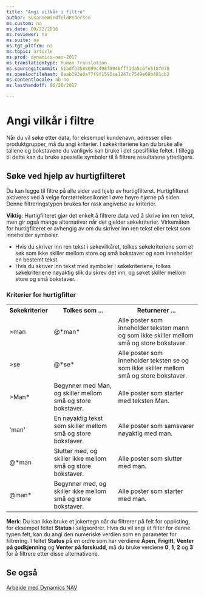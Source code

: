 ```yaml
---
title: "Angi vilkår i filtre"
author: SusanneWindfeldPedersen
ms.custom: na
ms.date: 09/22/2016
ms.reviewer: na
ms.suite: na
ms.tgt_pltfrm: na
ms.topic: article
ms.prod: dynamics-nav-2017
ms.translationtype: Human Translation
ms.sourcegitcommit: 51adfb3588099c496f0946ff71da5c6fe518f070
ms.openlocfilehash: 8eab393a0a77f9f1595ca1247c7549e68b491cb2
ms.contentlocale: nb-no
ms.lasthandoff: 06/26/2017

---
```


# <a name="entering-criteria-in-filters"></a>Angi vilkår i filtre
Når du vil søke etter data, for eksempel kundenavn, adresser eller produktgrupper, må du angi kriterier. I søkekriteriene kan du bruke alle tallene og bokstavene du vanligvis kan bruke i det spesifikke feltet. I tillegg til dette kan du bruke spesielle symboler til å filtrere resultatene ytterligere.

## <a name="searching-using-the-quick-filter"></a>Søke ved hjelp av hurtigfilteret
Du kan legge til filtre på alle sider ved hjelp av hurtigfilteret. Hurtigfilteret aktiveres ved å velge forstørrelsesikonet i øvre høyre hjørne på siden. Denne filtreringstypen brukes for rask angivelse av kriterier.

**Viktig**: Hurtigfilteret gjør det enkelt å filtrere data ved å skrive inn ren tekst, men gir også mange alternativer når det gjelder søkekriterier. Virkemåten for hurtigfilteret er avhengig av om du skriver inn ren tekst eller tekst som inneholder symboler.  
- Hvis du skriver inn ren tekst i søkevilkåret, tolkes søkekriteriene som et søk som ikke skiller mellom store og små bokstaver og som inneholder en bestemt tekst.  
- Hvis du skriver inn tekst med symboler i søkekriteriene, tolkes søkekriteriene nøyaktig slik du skrev det inn, og søket skiller mellom store og små bokstaver.

### <a name="quick-filter-criteria"></a>Kriterier for hurtigfilter
<!-- html syntax because symbols conflict with MarkDown syntax -->
<TABLE>
  <TR>
    <TH>Søkekriterier</TH>
    <TH>Tolkes som ...</TH>
    <TH>Returnerer ...</TH>
  </TR>
  <TR>
    <TD>>man</TD>
    <TD>@*man*</TD>
    <TD>Alle poster som inneholder teksten mann og som ikke skiller mellom små og store bokstaver.</TD>
  </TR>
  <TR>
    <TD>>se</TD>
    <TD>@*se*</TD>
    <TD>Alle poster som inneholder teksten se og som ikke skiller mellom små og store bokstaver.</TD>
  </TR>
  <TR>
    <TD>>Man*</TD>
    <TD>Begynner med Man, og skiller mellom små og store bokstaver.</TD>
    <TD>Alle poster som starter med teksten Man.</TD>
  </TR>
  <TR>
    <TD>'man'</TD>
    <TD>En nøyaktig tekst som skiller mellom små og store bokstaver.</TD>
    <TD>Alle poster som samsvarer nøyaktig med man.</TD>
  </TR>
  <TR>
    <TD>@*man</TD>
    <TD>Slutter med, og skiller ikke mellom små og store bokstaver.</TD>
    <TD>Alle poster som slutter med man.</TD>
  </TR>
  <TR>
    <TD>@man*</TD>
    <TD>Begynner med, og skiller ikke mellom små og store bokstaver.</TD>
    <TD>Alle poster som starter med man.</TD>
  </TR>
</TABLE>

**Merk**: Du kan ikke bruke et jokertegn når du filtrerer på felt for opplisting, for eksempel feltet **Status** i salgsordrer. Hvis du vil angi et filter for denne typen felt, kan du angi den numeriske verdien som en parameter for filtrering. I feltet **Status** på en ordre som har verdiene **Åpen**, **Frigitt**, **Venter på godkjenning** og **Venter på forskudd**, må du bruke verdiene **0**, **1**, **2** og **3** for å filtrere etter disse alternativene.  

## <a name="see-also"></a>Se også
[Arbeide med Dynamics NAV](ui-work-product.md)

